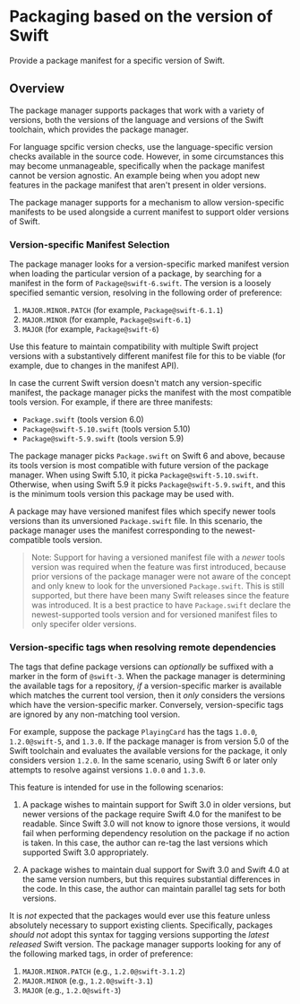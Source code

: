 # Packaging based on the version of Swift

Provide a package manifest for a specific version of Swift.

## Overview

The package manager supports packages that work with a variety of versions, both the versions of the language and versions of the Swift toolchain, which provides the package manager.

For language spcific version checks, use the language-specific version checks available in the source code.
However, in some circumstances this may become unmanageable, specifically when the package manifest cannot be version agnostic.
An example being when you adopt new features in the package manifest that aren't present in older versions.

The package manager supports for a mechanism to allow version-specific manifests to be used alongside a current manifest to support older versions of Swift.

### Version-specific Manifest Selection

The package manager looks for a version-specific marked manifest version when loading the particular version of a package, by searching for a manifest in the form of `Package@swift-6.swift`.
The version is a loosely specified semantic version, resolving in the following order of preference:

1. `MAJOR.MINOR.PATCH` (for example, `Package@swift-6.1.1`)
2. `MAJOR.MINOR` (for example, `Package@swift-6.1`)
3. `MAJOR` (for example, `Package@swift-6`)

Use this feature to maintain compatibility with multiple Swift project versions with a substantively different manifest file for this to be viable (for example, due to changes in the manifest API).

In case the current Swift version doesn't match any version-specific manifest, the package manager picks the manifest with the most compatible tools version.
For example, if there are three manifests:

- `Package.swift` (tools version 6.0)
- `Package@swift-5.10.swift` (tools version 5.10)
- `Package@swift-5.9.swift` (tools version 5.9)

The package manager picks `Package.swift` on Swift 6 and above, because its tools version is most compatible with future version of the package manager.
When using Swift 5.10, it picka `Package@swift-5.10.swift`.
Otherwise, when using Swift 5.9 it picks `Package@swift-5.9.swift`, and this is the minimum tools version this package may be used with.

A package may have versioned manifest files which specify newer tools versions than its unversioned `Package.swift` file.
In this scenario, the package manager uses the manifest corresponding to the newest-compatible tools version.

> Note: Support for having a versioned manifest file with a _newer_ tools version was required when the feature was first introduced, because prior versions of the package manager were not aware of the concept and only knew to look for the unversioned `Package.swift`. This is still supported, but there have been many Swift releases since the feature was introduced. It is a best practice to have `Package.swift` declare the newest-supported tools version and for versioned manifest files to only specifer older versions.

### Version-specific tags when resolving remote dependencies

The tags that define package versions can _optionally_ be suffixed with a marker in the form of `@swift-3`.
When the package manager is determining the available tags for a repository, _if_ a version-specific marker is available which matches the current tool version, then it *only* considers the versions which have the version-specific marker.
Conversely, version-specific tags are ignored by any non-matching tool version.

For example, suppose the package `PlayingCard` has the tags `1.0.0`, `1.2.0@swift-5`, and `1.3.0`.
If the package manager is from version 5.0 of the Swift toolchain and evaluates the available versions for the package, it only considers version `1.2.0`.
In the same scenario, using Swift 6 or later only attempts to resolve against versions `1.0.0` and `1.3.0`.

This feature is intended for use in the following scenarios:

1. A package wishes to maintain support for Swift 3.0 in older versions, but newer versions of the package require Swift 4.0 for the manifest to be readable.
   Since Swift 3.0 will not know to ignore those versions, it would fail when performing dependency resolution on the package if no action is taken.
   In this case, the author can re-tag the last versions which supported Swift 3.0 appropriately.

2. A package wishes to maintain dual support for Swift 3.0 and Swift 4.0 at the same version numbers, but this requires substantial differences in the code.
   In this case, the author can maintain parallel tag sets for both versions.

It is *not* expected that the packages would ever use this feature unless absolutely necessary to support existing clients.
Specifically, packages *should not* adopt this syntax for tagging versions supporting the _latest released_ Swift version.
The package manager supports looking for any of the following marked tags, in order of preference:

1. `MAJOR.MINOR.PATCH` (e.g., `1.2.0@swift-3.1.2`)
2. `MAJOR.MINOR` (e.g., `1.2.0@swift-3.1`)
3. `MAJOR` (e.g., `1.2.0@swift-3`)
